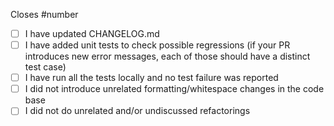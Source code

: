 Closes #number

<!--
IMPORTANT:
If your PR doesn't close a particular issue, please, create the issue first and describe the whole context: what you're adding/changing and why you're doing so. And only then open the Pull Request, which would close that issue!
-->

* [ ] I have updated CHANGELOG.md
* [ ] I have added unit tests to check possible regressions (if your PR introduces new error messages, each of those should have a distinct test case)
* [ ] I have run all the tests locally and no test failure was reported
* [ ] I did not introduce unrelated formatting/whitespace changes in the code base
* [ ] I did not do unrelated and/or undiscussed refactorings
